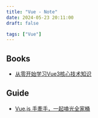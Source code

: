 ```yaml
---
title: "Vue - Note"
date: 2024-05-23 20:11:00
draft: false

tags: ["Vue"]
---
```


## Books
- [从零开始学习Vue3核心技术知识](https://space.bilibili.com/327247876/channel/collectiondetail?sid=636182)

## Guide
- [Vue.js 手牽手，一起嗑光全家桶](https://www.youtube.com/playlist?list=PLEfh-m_KG4dYor8h4Hi2lqKJ0xqNTFh16)